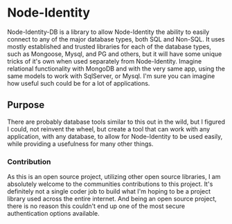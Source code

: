 # Node-Identity

Node-Identity-DB is a library to allow Node-Identity the ability to easily connect to any of the major database types, both SQL and Non-SQL. It uses mostly established and trusted libraries for each of the database types, such as Mongoose, Mysql, and PG and others, but it will have some unique tricks of it's own when used separately from Node-Identity. Imagine relational functionality with MongoDB and with the very same app, using the same models to work with SqlServer, or Mysql. I'm sure you can imagine how useful such could be for a lot of applications.

## Purpose

There are probably database tools similar to this out in the wild, but I figured I could, not reinvent the wheel, but create a tool that can work with any application, with any database, to allow for Node-Identity to be used easily, while providing a usefulness for many other things.

### Contribution

As this is an open source project, utilizing other open source libraries, I am absolutely welcome to the communities contributions to this project. It's definitely not a single coder job to build what I'm hoping to be a project library used across the entire internet. And being an open source project, there is no reason this couldn't end up one of the most secure authentication options available.

